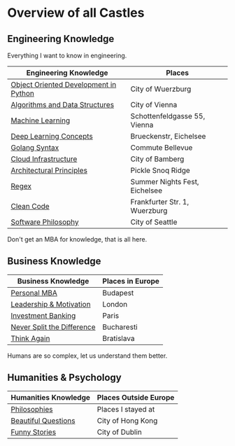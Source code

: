 # Overview of all Castles

## Engineering Knowledge

Everything I want to know in engineering.

| Engineering Knowledge                                                         | Places                        |
| ----------------------------------------------------------------------------- | ----------------------------- |
| [Object Oriented Development in Python](/pages/castle-object-oriented-python) | City of Wuerzburg             |
| [Algorithms and Data Structures](/pages/algorithms-and-data-structures)       | City of Vienna                |
| [Machine Learning](/pages/castle-machine-learning)                            | Schottenfeldgasse 55, Vienna  |
| [Deep Learning Concepts](/pages/castle-deep-learning)                         | Brueckenstr, Eichelsee        |
| [Golang Syntax](/pages/castle-golang)                                         | Commute Bellevue              |
| [Cloud Infrastructure](/pages/castle-cloud-infrastructure)                    | City of Bamberg               |
| [Architectural Principles](pages/castle-architectural-principles)             | Pickle Snoq Ridge             |
| [Regex](/pages/castle-golang.md)                                              | Summer Nights Fest, Eichelsee |
| [Clean Code](/pages/castle-clean-code.md)                                     | Frankfurter Str. 1, Wuerzburg |
| [Software Philosophy](/pages/castle-software-philosophy)                      | City of Seattle               |

Don't get an MBA for knowledge, that is all here.

## Business Knowledge

| Business Knowledge                                                | Places in Europe |
| ----------------------------------------------------------------- | ---------------- |
| [Personal MBA](/pages/castle-personal-mba.md)                     | Budapest         |
| [Leadership & Motivation](/pages/castle-leadership-motivation.md) | London           |
| [Investment Banking](/pages/castle-investment-banking.md)         | Paris            |
| [Never Split the Difference](/pages/castle-difference.md)         | Bucharesti       |
| [Think Again](/pages/castle-think-again.md)                       | Bratislava       |

Humans are so complex, let us understand them better.

## Humanities & Psychology

| Humanities Knowledge                                     | Places Outside Europe |
| -------------------------------------------------------- | --------------------- |
| [Philosophies](/pages/castle-philosophy)                 | Places I stayed at    |
| [Beautiful Questions](/pages/castle-beautiful-questions) | City of Hong Kong     |
| [Funny Stories](/pages/castle-funny-stories)             | City of Dublin        |